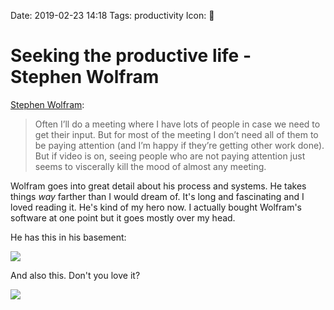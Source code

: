 Date: 2019-02-23 14:18
Tags: productivity
Icon: 🔗

# Seeking the productive life - Stephen Wolfram

[Stephen Wolfram](https://blog.stephenwolfram.com/2019/02/seeking-the-productive-life-some-details-of-my-personal-infrastructure/):

> Often I’ll do a meeting where I have lots of people in case we need to get their input. But for most of the meeting I don’t need all of them to be paying attention (and I’m happy if they’re getting other work done). But if video is on, seeing people who are not paying attention just seems to viscerally kill the mood of almost any meeting.

Wolfram goes into great detail about his process and systems. He takes things _way_ farther than I would dream of. It's long and fascinating and I loved reading it. He's kind of my hero now. I actually bought Wolfram's software at one point but it goes mostly over my head.

He has this in his basement:

![](/_img/2019/2019-02-23-wolfram-basement.png)

And also this. Don't you love it?

![](/_img/2019/2019-02-23-wolfram-files.png)
